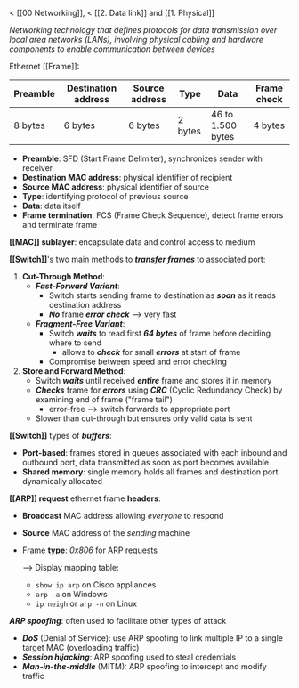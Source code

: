< [[00 Networking]], < [[2. Data link]] and [[1. Physical]]

*Networking technology that defines protocols for data transmission over local area networks (LANs), involving physical cabling and hardware components to enable communication between devices*

Ethernet [[Frame]]:

| Preamble | Destination address | Source address | Type    | Data              | Frame check |
| -------- | ------------------- | -------------- | ------- | ----------------- | ----------- |
| 8 bytes  | 6 bytes             | 6 bytes        | 2 bytes | 46 to 1.500 bytes | 4 bytes     |
- **Preamble**: SFD (Start Frame Delimiter), synchronizes sender with receiver
- **Destination MAC address**: physical identifier of recipient
- **Source MAC address**: physical identifier of source
- **Type**: identifying protocol of previous source
- **Data**: data itself
- **Frame termination**: FCS (Frame Check Sequence), detect frame errors and terminate frame


**[[MAC]] sublayer**: encapsulate data and control access to medium

**[[Switch]]**'s two main methods to ***transfer frames*** to associated port:
1. **Cut-Through Method**:
    - ***Fast-Forward Variant***:
        - Switch starts sending frame to destination as ***soon*** as it reads destination address
        - ***No*** frame ***error check*** --> very fast
	- ***Fragment-Free Variant***:
        - Switch ***waits*** to read first ***64 bytes*** of frame before deciding where to send
	        - allows to ***check*** for small ***errors*** at start of frame
        - Compromise between speed and error checking
2. **Store and Forward Method**:
    - Switch ***waits*** until received ***entire*** frame and stores it in memory
    - ***Checks*** frame for ***errors*** using ***CRC*** (Cyclic Redundancy Check) by examining end of frame ("frame tail")
	    - error-free --> switch forwards to appropriate port
    - Slower than cut-through but ensures only valid data is sent

**[[Switch]]** types of ***buffers***:
- **Port-based**: frames stored in queues associated with each inbound and outbound port, data transmitted as soon as port becomes available
- **Shared memory**: single memory holds all frames and destination port dynamically allocated

**[[ARP]] request** ethernet frame **headers**:
- **Broadcast** MAC address allowing *everyone* to respond
- **Source** MAC address of the *sending* machine
- Frame **type**: *0x806* for ARP requests
	
	--> Display mapping table:
	- `show ip arp` on Cisco appliances
	- `arp -a` on Windows
	- `ip neigh` or `arp -n` on Linux

***ARP spoofing***: often used to facilitate other types of attack
- ***DoS*** (Denial of Service): use ARP spoofing to link multiple IP to a single target MAC (overloading traffic)
- ***Session hijacking***: ARP spoofing used to steal credentials
- ***Man-in-the-middle*** (MITM): ARP spoofing to intercept and modify traffic
